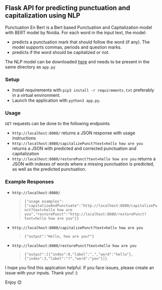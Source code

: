## Flask API for predicting punctuation and capitalization using NLP

Punctuation En Bert is a Bert based Punctuation and Capitalization model with BERT model by Nvidia. For each word in the input text, the model:  
- predicts a punctuation mark that should follow the word (if any). The model supports commas, periods and question marks.
- predicts if the word should be capitalized or not.

The NLP model can be downloaded [here](https://catalog.ngc.nvidia.com/orgs/nvidia/teams/nemo/models/punctuation_en_bert) and needs to be present in the same directory as ```app.py```

### Setup
- Install requirements with ```pip3 install -r requirements.txt``` preferably in a virtual environment.
- Launch the application with ```python3 app.py```.  

### Usage
```GET``` requests can be done to the following endpoints 
- ```http://localhost:8080/``` returns a JSON response with usage instructions
- ```http://localhost:8080/capitalizePunct?text=hello how are you``` returns a JSON with predicted and corrected punctuation and capitalization 
- ```http://localhost:8080/restorePunct?text=hello how are you``` returns a JSON with indexes of words where a missing punctuation is predicted, as well as the predicted punctuation.  

### Example Responses
- ```http://localhost:8080/```  
  > ```{"usage examples":{"capitalizeAndPunctuate":"http://localhost:8080/capitalizePunct?text=hello how are you","restorePunct":"http://localhost:8080/restorePunct?text=hello how are you"}}```  

- ```http://localhost:8080/capitalizePunct?text=hello how are you```  
  > ```{"output":"Hello, how are you?"}```  

- ```http://localhost:8080/restorePunct?text=hello how are you```
  > ```{"output":[{"index":0,"label":",","word":"hello"},{"index":3,"label":"?","word":"you"}]}```  


I hope you find this applcation helpful. If you face issues, please create an issue with your inputs. Thank you! :)

Enjoy :blush:
